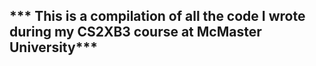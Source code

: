 ## *** This is a compilation of all the code I wrote during my CS2XB3 course at McMaster University***
